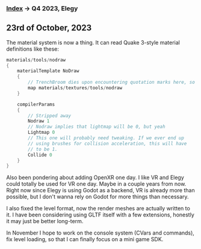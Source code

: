 
### [Index](../README.md) -> Q4 2023, Elegy

## 23rd of October, 2023

The material system is now a thing. It can read Quake 3-style material definitions like these:

```cpp
materials/tools/nodraw
{
	materialTemplate NoDraw
	{
		// TrenchBroom dies upon encountering quotation marks here, so do not use them
		map materials/textures/tools/nodraw
	}

	compilerParams
	{
		// Stripped away
		Nodraw 1
		// Nodraw implies that lightmap will be 0, but yeah
		Lightmap 0
		// This one will probably need tweaking. If we ever end up
		// using brushes for collision acceleration, this will have
		// to be 1.
		Collide 0
	}
}
```

Also been pondering about adding OpenXR one day. I like VR and Elegy could totally be used for VR one day. Maybe in a couple years from now. Right now since Elegy is using Godot as a backend, VR is already more than possible, but I don't wanna rely on Godot for more things than necessary.

I also fixed the level format, now the render meshes are actually written to it. I have been considering using GLTF itself with a few extensions, honestly it may just be better long-term.

In November I hope to work on the console system (CVars and commands), fix level loading, so that I can finally focus on a mini game SDK. 

